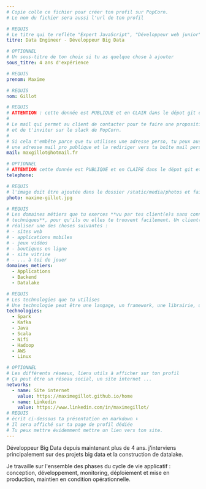 ```yaml
---
# Copie colle ce fichier pour créer ton profil sur PopCorn.
# Le nom du fichier sera aussi l'url de ton profil

# REQUIS
# Le titre qui te refléte "Expert JavaScript", "Développeur web junior"
titre: Data Engineer - Développeur Big Data

# OPTIONNEL
# Un sous-titre de ton choix si tu as quelque chose à ajouter
sous_titre: 4 ans d'expérience

# REQUIS
prenom: Maxime

# REQUIS
nom: Gillot

# REQUIS
# ATTENTION : cette donnée est PUBLIQUE et en CLAIR dans le dépot git et sur le site
#
# Le mail qui permet au client de contacter pour te faire une proposition de projet
# et de t'inviter sur le slack de PopCorn.
#
# Si cela t'embête parce que tu utilises une adresse perso, tu peux aussi te créer
# une adresse mail pro publique et la rediriger vers ta boîte mail perso
mail: maxgillot@hotmail.fr

# OPTIONNEL
# ATTENTION cette donnée est PUBLIQUE et en CLAIRE dans le dépot git et sur le site
telephone:

# REQUIS
# l'image doit être ajoutée dans le dossier /static/media/photos et faire moins de 100ko !
photo: maxime-gillot.jpg

# REQUIS
# Les domaines métiers que tu exerces **vu par tes client(e)s sans connaissances
# techniques**, pour qu'ils ou elles te trouvent facilement. Un client(e) veut par exemple
# réaliser une des choses suivantes :
# - sites web
# - applications mobiles
# - jeux vidéos
# - boutiques en ligne
# - site vitrine
# - ... à toi de jouer
domaines_metiers:
  - Applications
  - Backend 
  - Datalake

# REQUIS
# Les technologies que tu utilises
# Une technologie peut être une langage, un framework, une librairie, un CMS ...
technologies:
  - Spark
  - Kafka
  - Java
  - Scala
  - Nifi
  - Hadoop
  - AWS
  - Linux

# OPTIONNEL
# Les différents réseaux, liens utils à afficher sur ton profil
# Ça peut être un réseau social, un site internet ...
networks:
  - name: Site internet
    value: https://maximegillot.github.io/home
  - name: Linkedin
    value: https://www.linkedin.com/in/maximegillot/
# REQUIS
# écrit ci-dessous ta présentation en markdown ⬇️
# Il sera affiché sur ta page de profil dédiée
# Tu peux mettre évidemment mettre un lien vers ton site.
---
```


Développeur Big Data depuis maintenant plus de 4 ans. j'interviens principalement sur des projets big data et la construction de datalake.  

Je travaille sur l'ensemble des phases du cycle de vie applicatif : conception, développement, monitoring, déploiement et mise en production, maintien en condition opérationnelle.
